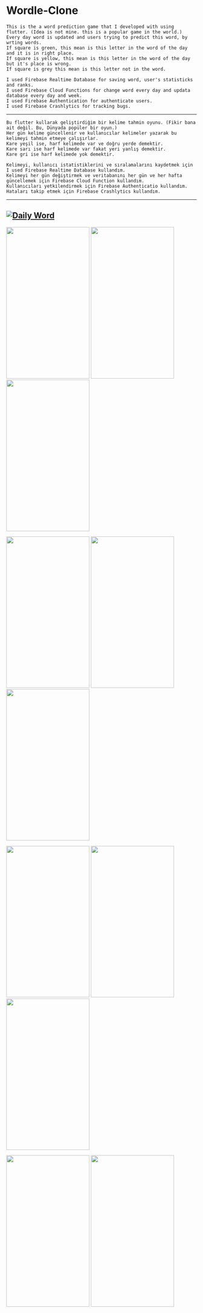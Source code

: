 # Wordle-Clone

```
This is the a word prediction game that I developed with using flutter. (Idea is not mine. this is a popular game in the world.)
Every day word is updated and users trying to predict this word, by wrting words.
If square is green, this mean is this letter in the word of the day and it is in right place. 
If square is yellow, this mean is this letter in the word of the day but it's place is wrong. 
If square is grey this mean is this letter not in the word.

I used Firebase Realtime Database for saving word, user's statisticks and ranks. 
I used Firebase Cloud Functions for change word every day and updata database every day and week.
I used Firebase Authentication for authenticate users.
I used Firebase Crashlytics for tracking bugs.
```
___
```
Bu flutter kullarak geliştirdiğim bir kelime tahmin oyunu. (Fikir bana ait değil. Bu, Dünyada popüler bir oyun.)
Her gün kelime güncellenir ve kullanıcılar kelimeler yazarak bu kelimeyi tahmin etmeye çalışırlar.
Kare yeşil ise, harf kelimede var ve doğru yerde demektir.
Kare sarı ise harf kelimede var fakat yeri yanlış demektir.
Kare gri ise harf kelimede yok demektir.

Kelimeyi, kullanıcı istatistiklerini ve sıralamalarını kaydetmek için I used Firebase Realtime Database kullandım.
Kelimeyi her gün değiştirmek ve veritabanını her gün ve her hafta güncellemek için Firebase Cloud Function kullandım.
Kullanıcıları yetkilendirmek için Firebase Authenticatio kullandım.
Hataları takip etmek için Firebase Crashlytics kullandım.
```
---
[![Daily Word](https://res.cloudinary.com/marcomontalbano/image/upload/v1655123348/video_to_markdown/images/youtube--d0obxKo8LVA-c05b58ac6eb4c4700831b2b3070cd403.jpg)](https://youtu.be/d0obxKo8LVA "Daily Word")
---
<p float="left">
  <img src="https://user-images.githubusercontent.com/71793345/173344402-e930dc02-c3a9-426a-bdbe-edc42f7733fe.jpeg" width="220" height="400" />
  <img src="https://user-images.githubusercontent.com/71793345/173346354-74a426a6-9559-40de-a995-7f6c39ca512c.jpeg" width="220" height="400" />
<img src="https://user-images.githubusercontent.com/71793345/173344387-01aa81d1-9e53-4f83-a0d4-1f8ff48ad355.jpeg" width="220" height="400" />

</p>

<p float="left">
  <img src="https://user-images.githubusercontent.com/71793345/173344372-5c63fbb2-f1ac-4994-8dc8-b1dae9138e35.jpeg" width="220" height="400" />
<img src="https://user-images.githubusercontent.com/71793345/173344398-35d0a1d2-b287-4d89-80ca-04b4f80cf55d.jpeg" width="220" height="400" />
  <img src="https://user-images.githubusercontent.com/71793345/173344391-1478b806-e933-4c47-b21f-6a85d5f1512f.jpeg" width="220" height="400" />




  </p>
  
  
<p float="left">
  <img src="https://user-images.githubusercontent.com/71793345/173344396-248a5ddd-4fb0-4755-91a3-ee737da901b7.jpeg" width="220" height="400" />
<img src="https://user-images.githubusercontent.com/71793345/173346364-b2f398ee-f2ec-4034-b390-df6663695588.jpeg" width="220" height="400" />
  <img src="https://user-images.githubusercontent.com/71793345/173343309-4bf27896-b77b-4e33-89d9-c932d896255c.jpeg" width="220" height="400" />


  </p>

<p float="left">

  <img src="https://user-images.githubusercontent.com/71793345/173346366-c1bfd8ed-998d-4914-bda0-6d1c88c08022.jpeg" width="220" height="400" />
    <img src="https://user-images.githubusercontent.com/71793345/173346346-650711e8-7e51-4ebd-b505-eb5d803f8978.jpeg" width="220" height="400" />

  </p>
